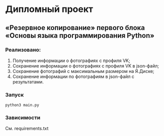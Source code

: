 # Дипломный проект 
## «Резервное копирование» первого блока «Основы языка программирования Python»

### Реализовано:
1. Получение информации о фотографиях с профиля VK;
2. Сохранение информации о фотографиях с профиля VK в json-файл;
3. Сохранение фотографий с максимальным размером на Я.Диске;
4. Сохранение информации по фотографиям в json-файл с результатами.

### Запуск
```shell
python3 main.py
```

###  Зависимости
См. requirements.txt